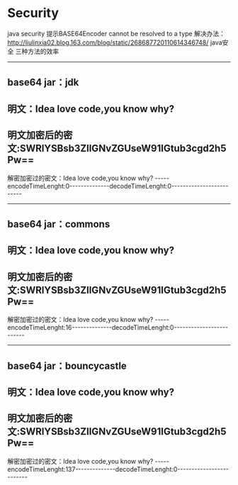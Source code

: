 # Security
java security
提示BASE64Encoder cannot be resolved to a type
解决办法：
http://liulinxia02.blog.163.com/blog/static/268687720110614346748/
java安全 三种方法的效率
****************************************************************************************
base64 jar：jdk
--------------------------------------------
明文：Idea love code,you know why?
--------------------------------------------
明文加密后的密文:SWRlYSBsb3ZlIGNvZGUseW91IGtub3cgd2h5Pw==
--------------------------------------------
解密加密过的密文：Idea love code,you know why?
-----encodeTimeLenght:0--------------decodeTimeLenght:0-------------------------
****************************************************************************************
base64 jar：commons
--------------------------------------------
明文：Idea love code,you know why?
--------------------------------------------
明文加密后的密文:SWRlYSBsb3ZlIGNvZGUseW91IGtub3cgd2h5Pw==
--------------------------------------------
解密加密过的密文：Idea love code,you know why?
-----encodeTimeLenght:16--------------decodeTimeLenght:0-------------------------
****************************************************************************************
base64 jar：bouncycastle
--------------------------------------------
明文：Idea love code,you know why?
--------------------------------------------
明文加密后的密文:SWRlYSBsb3ZlIGNvZGUseW91IGtub3cgd2h5Pw==
--------------------------------------------
解密加密过的密文：Idea love code,you know why?
-----encodeTimeLenght:137--------------decodeTimeLenght:0-------------------------
